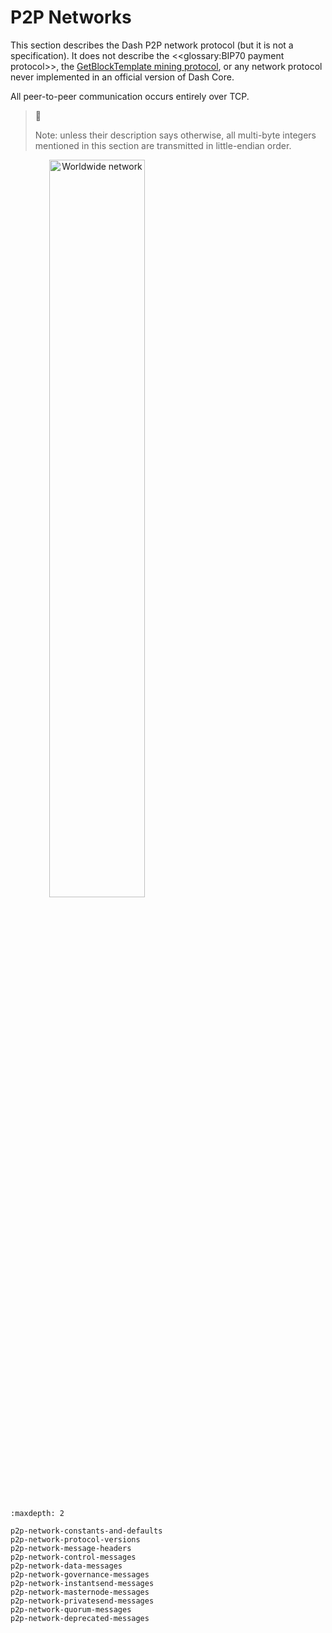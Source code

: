 # P2P Networks

This section describes the Dash P2P network protocol (but it is not a specification). It does not describe the <<glossary:BIP70 payment protocol>>, the [GetBlockTemplate mining protocol](../guide/mining-block-prototypes.md#getblocktemplate-rpc), or any network protocol never implemented in an official version of Dash Core.

All peer-to-peer communication occurs entirely over TCP.

> 🚧 
>
> Note: unless their description says otherwise, all multi-byte integers mentioned in this section are transmitted in little-endian order.

<img src="https://files.readme.io/2f6f207-home-map-1.svg" alt="Worldwide network" style="width:55%;text-align:center;"/>

```{toctree}
:maxdepth: 2

p2p-network-constants-and-defaults
p2p-network-protocol-versions
p2p-network-message-headers
p2p-network-control-messages
p2p-network-data-messages
p2p-network-governance-messages
p2p-network-instantsend-messages
p2p-network-masternode-messages
p2p-network-privatesend-messages
p2p-network-quorum-messages
p2p-network-deprecated-messages
```
